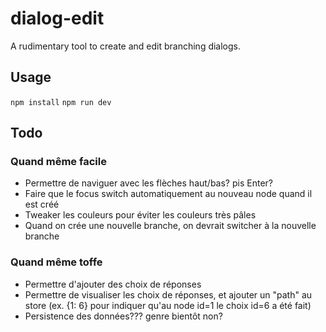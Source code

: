 # dialog-edit

A rudimentary tool to create and edit branching dialogs.

## Usage

`npm install`
`npm run dev`

## Todo

### Quand même facile
- Permettre de naviguer avec les flèches haut/bas? pis Enter?
- Faire que le focus switch automatiquement au nouveau node quand il est créé
- Tweaker les couleurs pour éviter les couleurs très pâles
- Quand on crée une nouvelle branche, on devrait switcher à la nouvelle branche

### Quand même toffe
- Permettre d'ajouter des choix de réponses
- Permettre de visualiser les choix de réponses, et ajouter un "path" au store (ex. {1: 6} pour indiquer qu'au node id=1 le choix id=6 a été fait)
- Persistence des données??? genre bientôt non?

